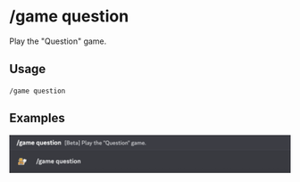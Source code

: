 # /game question

Play the "Question" game.

## Usage

```
/game question
```

## Examples

<img src="../../_media/examples/game/question-0.png" class="prettier" draggable="false">